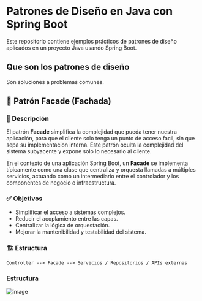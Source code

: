 # Patrones de Diseño en Java con Spring Boot

Este repositorio contiene ejemplos prácticos de patrones de diseño aplicados en un proyecto Java usando Spring Boot.

## Que son los patrones de diseño

Son soluciones a problemas comunes.

## 🎯 Patrón Facade (Fachada)

### 🧩 Descripción

El patrón **Facade** simplifica la complejidad que pueda tener nuestra aplicación, para que el cliente solo tenga un punto de acceso facil, sin que sepa su implementacion interna.
Este patrón oculta la complejidad del sistema subyacente  y expone solo lo necesario al cliente.

En el contexto de una aplicación Spring Boot, un **Facade** se implementa típicamente como una clase que centraliza y orquesta llamadas a múltiples servicios, actuando como
un intermediario entre el controlador y los componentes de negocio o infraestructura.

### ✅ Objetivos

- Simplificar el acceso a sistemas complejos.
- Reducir el acoplamiento entre las capas.
- Centralizar la lógica de orquestación.
- Mejorar la mantenibilidad y testabilidad del sistema.

### 🏗️ Estructura

```text
Controller --> Facade --> Servicios / Repositorios / APIs externas
```

### Estructura

![image](https://github.com/user-attachments/assets/5bc3d0c0-1ae6-4540-8d79-c7d93c4306d1)


